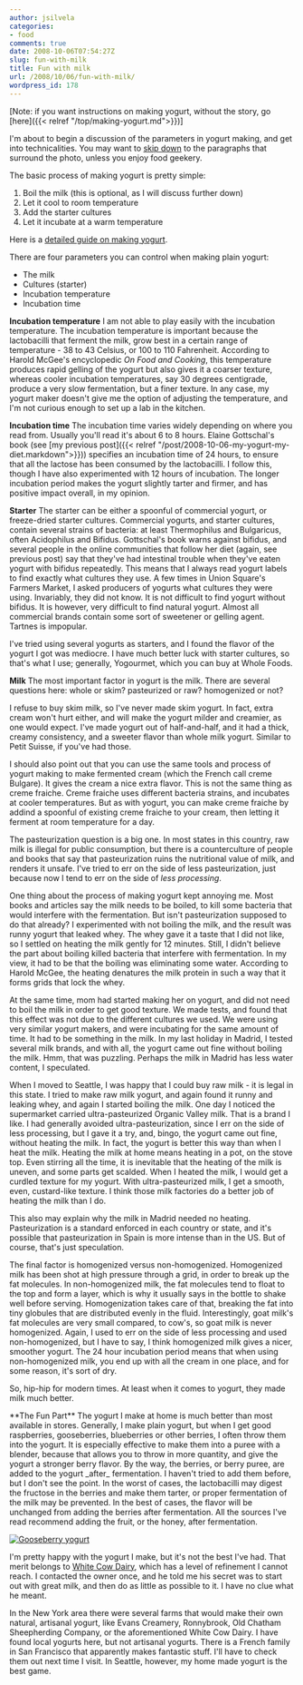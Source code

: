 ```yaml
---
author: jsilvela
categories:
- food
comments: true
date: 2008-10-06T07:54:27Z
slug: fun-with-milk
title: Fun with milk
url: /2008/10/06/fun-with-milk/
wordpress_id: 178
---
```


[Note: if you want instructions on making yogurt, without the story, go
[here]({{< relref "/top/making-yogurt.md">}})]

I'm about to begin a discussion of the parameters in yogurt making, and get into
technicalities. You may want to [skip down](#fun) to the paragraphs that
surround the photo, unless you enjoy food geekery.

The basic process of making yogurt is pretty simple:

1. Boil the milk (this is optional, as I will discuss further down)
1. Let it cool to room temperature
1. Add the starter cultures
1. Let it incubate at a warm temperature

Here is a [detailed guide on making yogurt](http://www.breakingtheviciouscycle.info/beginners_guide/yoghurt/yog_pict_guide.htm).

There are four parameters you can control when making plain yogurt:

* The milk
* Cultures (starter)
* Incubation temperature
* Incubation time

**Incubation temperature**
I am not able to play easily with the incubation temperature. The incubation
temperature is important because the lactobacilli that ferment the milk, grow
best in a certain range of temperature - 38 to 43 Celsius, or 100 to 110
Fahrenheit. According to Harold McGee's encyclopedic _On Food and Cooking_, this
temperature produces rapid gelling of the yogurt but also gives it a coarser
texture, whereas cooler incubation temperatures, say 30 degrees centigrade,
produce a very slow fermentation, but a finer texture.
In any case, my yogurt maker doesn't give me the option of adjusting the
temperature, and I'm not curious enough to set up a lab in the kitchen.

**Incubation time**
The incubation time varies widely depending on where you read from. Usually
you'll read it's about 6 to 8 hours. Elaine Gottschal's book (see
[my previous post]({{< relref "/post/2008-10-06-my-yogurt-my-diet.markdown">}}))
specifies an incubation time of 24 hours, to ensure that all the lactose has
been consumed by the lactobacilli. I follow this, though I have also
experimented with 12 hours of incubation. The longer incubation period makes the
yogurt slightly tarter and firmer, and has positive impact overall, in my
opinion.

**Starter**
The starter can be either a spoonful of commercial yogurt, or freeze-dried
starter cultures. Commercial yogurts, and starter cultures, contain several
strains of bacteria: at least Thermophilus and Bulgaricus, often Acidophilus and
Bifidus. Gottschal's book warns against bifidus, and several people in the
online communities that follow her diet (again, see previous post) say that
they've had intestinal trouble when they've eaten yogurt with bifidus
repeatedly.
This means that I always read yogurt labels to find exactly what cultures they
use. A few times in Union Square's Farmers Market, I asked producers of yogurts
what cultures they were using. Invariably, they did not know. It is not
difficult to find yogurt without bifidus. It is however, very difficult to find
natural yogurt. Almost all commercial brands contain some sort of sweetener or
gelling agent. Tartnes is impopular.

I've tried using several yogurts as starters, and I found the flavor of the
yogurt I got was mediocre. I have much better luck with starter cultures, so
that's what I use; generally, Yogourmet, which you can buy at Whole Foods.

**Milk**
The most important factor in yogurt is the milk. There are several questions
here: whole or skim? pasteurized or raw? homogenized or not?

I refuse to buy skim milk, so I've never made skim yogurt. In fact, extra cream
won't hurt either, and will make the yogurt milder and creamier, as one would
expect. I've made yogurt out of half-and-half, and it had a thick, creamy
consistency, and a sweeter flavor than whole milk yogurt. Similar to Petit
Suisse, if you've had those.

I should also point out that you can use the same tools and process of yogurt
making to make fermented cream (which the French call creme Bulgare). It gives
the cream a nice extra flavor. This is not the same thing as creme fraiche.
Creme fraiche uses different bacteria strains, and incubates at cooler
temperatures. But as with yogurt, you can make creme fraiche by addind a
spoonful of existing creme fraiche to your cream, then letting it ferment at
room temperature for a day.

The pasteurization question is a big one. In most states in this country, raw
milk is illegal for public consumption, but there is a counterculture of people
and books that say that pasteurization ruins the nutritional value of milk, and
renders it unsafe. I've tried to err on the side of less pasteurization, just
because now I tend to err on the side of _less processing_.

One thing about the process of making yogurt kept annoying me. Most books and
articles say the milk needs to be boiled, to kill some bacteria that would
interfere with the fermentation. But isn't pasteurization supposed to do that
already? I experimented with not boiling the milk, and the result was runny
yogurt that leaked whey. The whey gave it a taste that I did not like, so I
settled on heating the milk gently for 12 minutes. Still, I didn't believe the
part about boiling killed bacteria that interfere with fermentation. In my view,
it had to be that the boiling was eliminating some water. According to Harold
McGee, the heating denatures the milk protein in such a way that it forms grids
that lock the whey.

At the same time, mom had started making her on yogurt, and did not need to boil
the milk in order to get good texture. We made tests, and found that this effect
was not due to the different cultures we used. We were using very similar yogurt
makers, and were incubating for the same amount of time. It had to be something
in the milk. In my last holiday in Madrid, I tested several milk brands, and
with all, the yogurt came out fine without boiling the milk.
Hmm, that was puzzling. Perhaps the milk in Madrid has less water content, I
speculated.

When I moved to Seattle, I was happy that I could buy raw milk - it is legal in
this state. I tried to make raw milk yogurt, and again found it runny and
leaking whey, and again I started boiling the milk. One day I noticed the
supermarket carried ultra-pasteurized Organic Valley milk. That is a brand I
like. I had generally avoided ultra-pasteurization, since I err on the side of
less processing, but I gave it a try, and, bingo, the yogurt came out fine,
without heating the milk.
In fact, the yogurt is better this way than when I heat the milk. Heating the
milk at home means heating in a pot, on the stove top. Even stirring all the
time, it is inevitable that the heating of the milk is uneven, and some parts
get scalded. When I heated the milk, I would get a curdled texture for my
yogurt. With ultra-pasteurized milk, I get a smooth, even, custard-like texture.
I think those milk factories do a better job of heating the milk than I do.

This also may explain why the milk in Madrid needed no heating. Pasteurization
is a standard enforced in each country or state, and it's possible that
pasteurization in Spain is more intense than in the US. But of course, that's
just speculation.

The final factor is homogenized versus non-homogenized. Homogenized milk has
been shot at high pressure through a grid, in order to break up the fat
molecules. In non-homogenized milk, the fat molecules tend to float to the top
and form a layer, which is why it usually says in the bottle to shake well
before serving. Homogenization takes care of that, breaking the fat into tiny
globules that are distributed evenly in the fluid. Interestingly, goat milk's
fat molecules are very small compared, to cow's, so goat milk is never
homogenized.
Again, I used to err on the side of less processing and used non-homogenized,
but I have to say, I think homogenized milk gives a nicer, smoother yogurt. The
24 hour incubation period means that when using non-homogenized milk, you end up
with all the cream in one place, and for some reason, it's sort of dry.

So, hip-hip for modern times. At least when it comes to yogurt, they made milk
much better.

<div id="fun"></div>
**The Fun Part**
The yogurt I make at home is much better than most available in stores.
Generally, I make plain yogurt, but when I get good raspberries, gooseberries,
blueberries or other berries, I often throw them into the yogurt. It is
especially effective to make them into a puree with a blender, because that
allows you to throw in more quantity, and give the yogurt a stronger berry
flavor. By the way, the berries, or berry puree, are added to the yogurt _after_
fermentation. I haven't tried to add them before, but I don't see the point. In
the worst of cases, the lactobacilli may digest the fructose in the berries and
make them tarter, or proper fermentation of the milk may be prevented. In the
best of cases, the flavor will be unchanged from adding the berries after
fermentation. All the sources I've read recommend adding the fruit, or the
honey, after fermentation.

[![Gooseberry yogurt](http://jsilvela.smugmug.com/photos/357476092_onseo-S.jpg)](http://jsilvela.smugmug.com/photos/357476092_onseo-XL.jpg)

I'm pretty happy with the yogurt I make, but it's not the best I've had. That
merit belongs to
[White Cow Dairy](http://www.whitecowdairy.com/wcd/White_Cow_Dairy.html), which
has a level of refinement I cannot reach. I contacted the owner once, and he
told me his secret was to start out with great milk, and then do as little as
possible to it. I have no clue what he meant.

In the New York area there were several farms that would make their own natural,
artisanal yogurt, like Evans Creamery, Ronnybrook,  Old Chatham Sheepherding
Company, or the aforementioned White Cow Dairy. I have found local yogurts here,
but not artisanal yogurts. There is a French family in San Francisco that
apparently makes fantastic stuff. I'll have to check them out next time I visit.
In Seattle, however, my home made yogurt is the best game.
